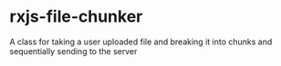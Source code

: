 # rxjs-file-chunker
A class for taking a user uploaded file and breaking it into chunks and sequentially sending to the server
